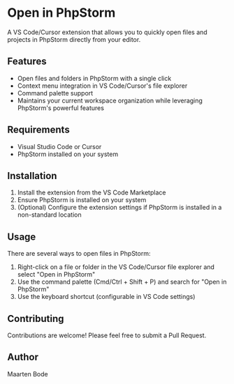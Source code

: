 # Open in PhpStorm

A VS Code/Cursor extension that allows you to quickly open files and projects in PhpStorm directly from your editor.

## Features

- Open files and folders in PhpStorm with a single click
- Context menu integration in VS Code/Cursor's file explorer
- Command palette support
- Maintains your current workspace organization while leveraging PhpStorm's powerful features

## Requirements

- Visual Studio Code or Cursor
- PhpStorm installed on your system

## Installation

1. Install the extension from the VS Code Marketplace
2. Ensure PhpStorm is installed on your system
3. (Optional) Configure the extension settings if PhpStorm is installed in a non-standard location

## Usage

There are several ways to open files in PhpStorm:

1. Right-click on a file or folder in the VS Code/Cursor file explorer and select "Open in PhpStorm"
2. Use the command palette (Cmd/Ctrl + Shift + P) and search for "Open in PhpStorm"
3. Use the keyboard shortcut (configurable in VS Code settings)

## Contributing

Contributions are welcome! Please feel free to submit a Pull Request.

## Author

Maarten Bode
